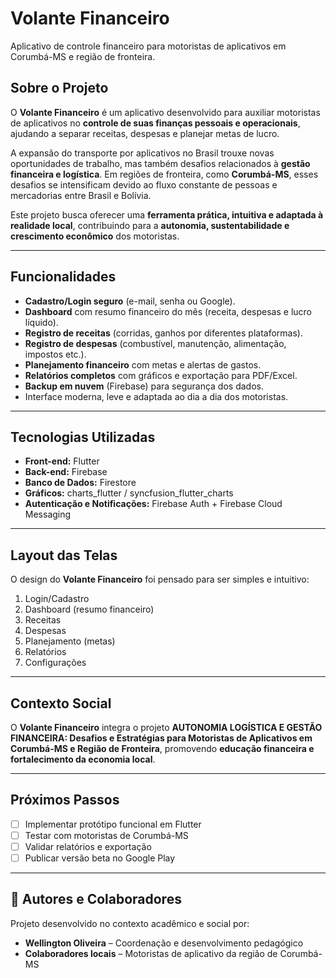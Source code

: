 # Volante Financeiro
Aplicativo de controle financeiro para motoristas de aplicativos em Corumbá-MS e região de fronteira.  

## Sobre o Projeto  
O **Volante Financeiro** é um aplicativo desenvolvido para auxiliar motoristas de aplicativos no **controle de suas finanças pessoais e operacionais**, ajudando a separar receitas, despesas e planejar metas de lucro.  

A expansão do transporte por aplicativos no Brasil trouxe novas oportunidades de trabalho, mas também desafios relacionados à **gestão financeira e logística**. Em regiões de fronteira, como **Corumbá-MS**, esses desafios se intensificam devido ao fluxo constante de pessoas e mercadorias entre Brasil e Bolívia.  

Este projeto busca oferecer uma **ferramenta prática, intuitiva e adaptada à realidade local**, contribuindo para a **autonomia, sustentabilidade e crescimento econômico** dos motoristas.  

---

## Funcionalidades  
- **Cadastro/Login seguro** (e-mail, senha ou Google).  
- **Dashboard** com resumo financeiro do mês (receita, despesas e lucro líquido).  
- **Registro de receitas** (corridas, ganhos por diferentes plataformas).  
- **Registro de despesas** (combustível, manutenção, alimentação, impostos etc.).  
- **Planejamento financeiro** com metas e alertas de gastos.  
- **Relatórios completos** com gráficos e exportação para PDF/Excel.  
- **Backup em nuvem** (Firebase) para segurança dos dados.  
- Interface moderna, leve e adaptada ao dia a dia dos motoristas.  

---

## Tecnologias Utilizadas  
- **Front-end:** Flutter  
- **Back-end:** Firebase  
- **Banco de Dados:** Firestore  
- **Gráficos:** charts_flutter / syncfusion_flutter_charts  
- **Autenticação e Notificações:** Firebase Auth + Firebase Cloud Messaging  

---

## Layout das Telas  
O design do **Volante Financeiro** foi pensado para ser simples e intuitivo:  
1. Login/Cadastro  
2. Dashboard (resumo financeiro)  
3. Receitas  
4. Despesas  
5. Planejamento (metas)  
6. Relatórios  
7. Configurações  

---

##  Contexto Social  
O **Volante Financeiro** integra o projeto **AUTONOMIA LOGÍSTICA E GESTÃO FINANCEIRA: Desafios e Estratégias para Motoristas de Aplicativos em Corumbá-MS e Região de Fronteira**, promovendo **educação financeira e fortalecimento da economia local**.  

---

##  Próximos Passos  
- [ ] Implementar protótipo funcional em Flutter  
- [ ] Testar com motoristas de Corumbá-MS  
- [ ] Validar relatórios e exportação  
- [ ] Publicar versão beta no Google Play  

---

## 👥 Autores e Colaboradores  
Projeto desenvolvido no contexto acadêmico e social por:  
- **Wellington Oliveira** – Coordenação e desenvolvimento pedagógico  
- **Colaboradores locais** – Motoristas de aplicativo da região de Corumbá-MS  
